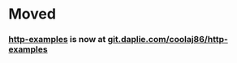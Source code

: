 # Moved
### [http-examples](https://git.daplie.com/coolaj86/http-examples) is now at [git.daplie.com/coolaj86/http-examples](https://git.daplie.com/coolaj86/http-examples)
